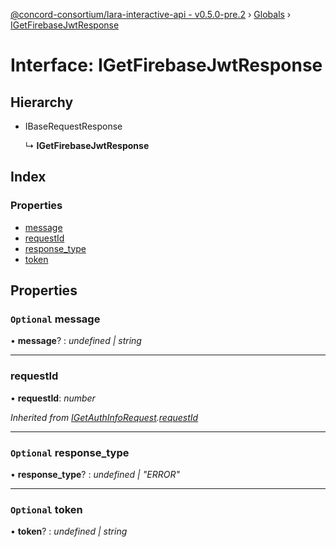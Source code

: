 [@concord-consortium/lara-interactive-api - v0.5.0-pre.2](../README.md) › [Globals](../globals.md) › [IGetFirebaseJwtResponse](igetfirebasejwtresponse.md)

# Interface: IGetFirebaseJwtResponse

## Hierarchy

* IBaseRequestResponse

  ↳ **IGetFirebaseJwtResponse**

## Index

### Properties

* [message](igetfirebasejwtresponse.md#optional-message)
* [requestId](igetfirebasejwtresponse.md#requestid)
* [response_type](igetfirebasejwtresponse.md#optional-response_type)
* [token](igetfirebasejwtresponse.md#optional-token)

## Properties

### `Optional` message

• **message**? : *undefined | string*

___

###  requestId

• **requestId**: *number*

*Inherited from [IGetAuthInfoRequest](igetauthinforequest.md).[requestId](igetauthinforequest.md#requestid)*

___

### `Optional` response_type

• **response_type**? : *undefined | "ERROR"*

___

### `Optional` token

• **token**? : *undefined | string*
